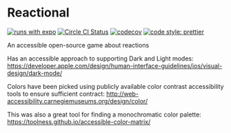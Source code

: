 # Reactional

[![runs with expo](https://img.shields.io/badge/Runs%20with%20Expo-4630EB.svg?style=flat-square&logo=EXPO&labelColor=f3f3f3&logoColor=000)](https://expo.io/@philsim7/reactional)
[![Circle CI Status](https://circleci.com/gh/tubbycatgames/Reactional.svg?style=svg)](https://circleci.com/gh/tubbycatgames/Reactional)
[![codecov](https://codecov.io/gh/tubbycatgames/Reactional/branch/master/graph/badge.svg)](https://codecov.io/gh/tubbycatgames/Reactional)
[![code style: prettier](https://img.shields.io/badge/code_style-prettier-ff69b4.svg?style=flat-square)](https://github.com/prettier/prettier)

An accessible open-source game about reactions

Has an accessible approach to supporting Dark and Light modes:
https://developer.apple.com/design/human-interface-guidelines/ios/visual-design/dark-mode/

Colors have been picked using publicly available color contrast
accessibility tools to ensure sufficient contract:
http://web-accessibility.carnegiemuseums.org/design/color/

This was also a great tool for finding a monochromatic color palette:
https://toolness.github.io/accessible-color-matrix/
